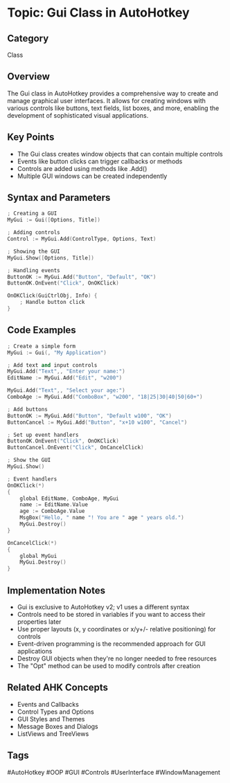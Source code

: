# Topic: Gui Class in AutoHotkey

## Category
Class

## Overview
The Gui class in AutoHotkey provides a comprehensive way to create and manage graphical user interfaces. It allows for creating windows with various controls like buttons, text fields, list boxes, and more, enabling the development of sophisticated visual applications.

## Key Points
- The Gui class creates window objects that can contain multiple controls
- Events like button clicks can trigger callbacks or methods
- Controls are added using methods like .Add()
- Multiple GUI windows can be created independently

## Syntax and Parameters
```cpp
; Creating a GUI
MyGui := Gui([Options, Title])

; Adding controls
Control := MyGui.Add(ControlType, Options, Text)

; Showing the GUI
MyGui.Show([Options, Title])

; Handling events
ButtonOK := MyGui.Add("Button", "Default", "OK")
ButtonOK.OnEvent("Click", OnOKClick)

OnOKClick(GuiCtrlObj, Info) {
    ; Handle button click
}
```

## Code Examples
```cpp
; Create a simple form
MyGui := Gui(, "My Application")

; Add text and input controls
MyGui.Add("Text",, "Enter your name:")
EditName := MyGui.Add("Edit", "w200")

MyGui.Add("Text",, "Select your age:")
ComboAge := MyGui.Add("ComboBox", "w200", "18|25|30|40|50|60+")

; Add buttons
ButtonOK := MyGui.Add("Button", "Default w100", "OK")
ButtonCancel := MyGui.Add("Button", "x+10 w100", "Cancel")

; Set up event handlers
ButtonOK.OnEvent("Click", OnOKClick)
ButtonCancel.OnEvent("Click", OnCancelClick)

; Show the GUI
MyGui.Show()

; Event handlers
OnOKClick(*)
{
    global EditName, ComboAge, MyGui
    name := EditName.Value
    age := ComboAge.Value
    MsgBox("Hello, " name "! You are " age " years old.")
    MyGui.Destroy()
}

OnCancelClick(*)
{
    global MyGui
    MyGui.Destroy()
}
```

## Implementation Notes
- Gui is exclusive to AutoHotkey v2; v1 uses a different syntax
- Controls need to be stored in variables if you want to access their properties later
- Use proper layouts (x, y coordinates or x/y+/- relative positioning) for controls
- Event-driven programming is the recommended approach for GUI applications
- Destroy GUI objects when they're no longer needed to free resources
- The "Opt" method can be used to modify controls after creation

## Related AHK Concepts
- Events and Callbacks
- Control Types and Options
- GUI Styles and Themes
- Message Boxes and Dialogs
- ListViews and TreeViews

## Tags
#AutoHotkey #OOP #GUI #Controls #UserInterface #WindowManagement
